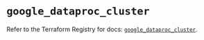 # `google_dataproc_cluster`

Refer to the Terraform Registry for docs: [`google_dataproc_cluster`](https://registry.terraform.io/providers/hashicorp/google/6.11.1/docs/resources/dataproc_cluster).
